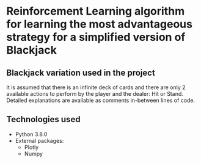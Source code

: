 # Reinforcement Learning algorithm for learning the most advantageous strategy for a simplified version of Blackjack

## Blackjack variation used in the project
It is assumed that there is an infinite deck of cards and there are only 2 available actions to perform by the player and the dealer: Hit or Stand.
Detailed explanations are available as comments in-between lines of code.

## Technologies used
* Python 3.8.0
* External packages:
  * Plotly
  * Numpy
